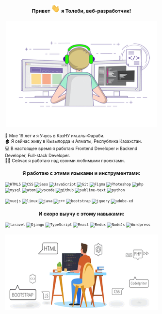 <h3 align="center" style> Привет <img src="https://github.com/tolebijaksybai/tolebijaksybai/blob/master/Hi.gif" width="29px">  я Толеби, веб-разработчик!
</h3>

<h3 align="center">
    <img src="https://github.com/tolebijaksybai/tolebijaksybai/blob/master/Frontend.gif" alt="Coder GIF" width="500" height="350">
</h3>

🏢 Мне 19 лет и я Учусь в КазНУ им.аль-Фараби.<br/>
🏠 Я сейчас живу в Кызылорда и Алматы, Республика Казахстан.<br/>
‍💻 В настоящее время я работаю Frontend Developer и Backend Developer, Full-stack Developer.<br/>
👨‍💻‍ Сейчас я работаю над своими любимыми проектами.<br/>

<h3 align="center">Я работаю с этими языками и инструментами:</h3>

<code><img alt="HTML5" width="50px" src="https://image.flaticon.com/icons/svg/226/226269.svg" /></code>
<code><img alt="CSS" width="50px" src="https://image.flaticon.com/icons/svg/732/732190.svg" /></code>
<code><img alt="Sass" width="50px" src="https://cdn.worldvectorlogo.com/logos/sass-1.svg" /></code>
<code><img alt="JavaScript" width="50px" src="https://cdn.worldvectorlogo.com/logos/javascript.svg" /></code>
<code><img alt="Git" width="50px" src="https://cdn.worldvectorlogo.com/logos/git-icon.svg" /></code>
<code><img alt="Figma" width="50px" height="40px" src="https://cdn.worldvectorlogo.com/logos/figma-1.svg" /></code>
<code><img alt="Photoshop" width="50px" src="https://cdn.worldvectorlogo.com/logos/photoshop-cc.svg" /></code>
<code><img alt="php" width="50px" src="https://cdn.worldvectorlogo.com/logos/php.svg"/></code>
<code><img alt="mysql" width="50px" src="https://cdn.worldvectorlogo.com/logos/mysql-5.svg"/></code>
<code><img alt="atom" width="50px" src="https://cdn.worldvectorlogo.com/logos/atom-4.svg"/></code>
<code><img alt="vscode" width="45px" src="https://cdn.worldvectorlogo.com/logos/visual-studio-code.svg"/></code>
<code><img alt="github" width="50px" height="50px" src="https://cdn.worldvectorlogo.com/logos/github-octocat.svg"/></code>
<code><img alt="sublime-text" width="50px" height="50px" src="https://cdn.worldvectorlogo.com/logos/sublime-text.svg"/></code>
<code><img alt="python" width="50px" height="50px" src="https://cdn.worldvectorlogo.com/logos/python-5.svg"/></code></br></br>
<code><img alt="vuejs" width="50px" src="https://cdn.worldvectorlogo.com/logos/vue-js-1.svg"/></code>
<code><img alt="linux" width="50px" src="https://cdn.worldvectorlogo.com/logos/linux-tux.svg"/></code>
<code><img alt="java" width="50px" height="50px" src="https://cdn.worldvectorlogo.com/logos/java-4.svg"/></code>
<code><img alt="c++" width="50px" height="50px" src="https://cdn.worldvectorlogo.com/logos/c.svg"/></code>
<code><img alt="bootstrap" width="50px" height="50px" src="https://cdn.worldvectorlogo.com/logos/bootstrap-5-1.svg"/></code>
<code><img alt="jquery" width="50px" height="60px" src="https://cdn.worldvectorlogo.com/logos/jquery.svg"/></code>
<code><img alt="adobe-xd" width="50px" height="45px" src="https://cdn.worldvectorlogo.com/logos/adobe-xd-1.svg"/></code>


<h3 align="center">И скоро выучу с этому навыками:</h3>

<code><img alt="laravel" width="40px"  height="50px" src="https://cdn.worldvectorlogo.com/logos/laravel-1.svg" /></code>
<code><img alt="Django" width="40px"  height="50px" src="https://cdn.worldvectorlogo.com/logos/django-community.svg" /></code>
<code><img alt="TypeScript" width="40px" src="https://cdn.worldvectorlogo.com/logos/typescript.svg" /></code>
<code><img alt="React" width="40px" src="https://cdn.worldvectorlogo.com/logos/react.svg" /></code>
<code><img alt="Redux" width="40px" src="https://cdn.worldvectorlogo.com/logos/redux.svg" /></code>
<code><img alt="NodeJs" width="40px" src="https://cdn.worldvectorlogo.com/logos/nodejs-icon.svg" /></code>
<code><img alt="Wordpress" width="40px" src="https://cdn.worldvectorlogo.com/logos/wordpress-icon-1.svg" /></code>


<h3 align="center">
    <img src="https://github.com/tolebijaksybai/tolebijaksybai/blob/master/My-work.gif" alt="Coder GIF" width="600" height="250">
</h3>
